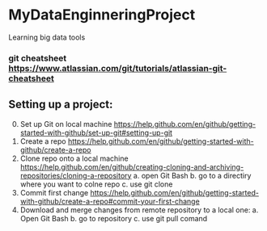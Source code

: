 # MyDataEnginneringProject
Learning big data tools

### git cheatsheet https://www.atlassian.com/git/tutorials/atlassian-git-cheatsheet

## Setting up a project: 
0. Set up Git on local machine https://help.github.com/en/github/getting-started-with-github/set-up-git#setting-up-git 
1. Create a repo https://help.github.com/en/github/getting-started-with-github/create-a-repo
2. Clone repo onto a local machine https://help.github.com/en/github/creating-cloning-and-archiving-repositories/cloning-a-repository
  a. open Git Bash
  b. go to a directiry where you want to colne repo
  c. use git clone <https>
3. Commit first change https://help.github.com/en/github/getting-started-with-github/create-a-repo#commit-your-first-change
4. Download and merge changes from remote repository to a local one:
  a. Open Git Bash 
  b. go to repository 
  c. use git pull comand
